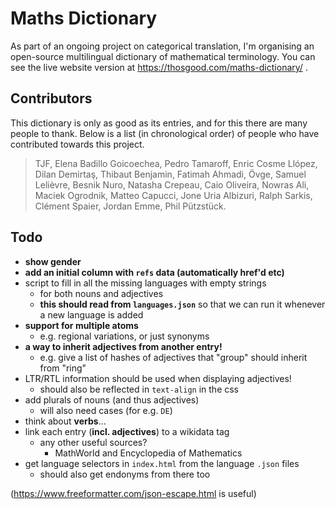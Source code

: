 # Maths Dictionary

As part of an ongoing project on categorical translation, I'm organising an open-source multilingual dictionary of mathematical terminology.
You can see the live website version at https://thosgood.com/maths-dictionary/ .

## Contributors

This dictionary is only as good as its entries, and for this there are many people to thank. Below is a list (in chronological order) of people who have contributed towards this project.

> TJF, Elena Badillo Goicoechea, Pedro Tamaroff, Enric Cosme Llópez, Dilan Demirtaş, Thibaut Benjamin, Fatimah Ahmadi, Övge, Samuel Lelièvre, Besnik Nuro, Natasha Crepeau, Caio Oliveira, Nowras Ali, Maciek Ogrodnik, Matteo Capucci, Jone Uria Albizuri, Ralph Sarkis, Clément Spaier, Jordan Emme, Phil Pützstück.

## Todo

- **show gender**
- **add an initial column with `refs` data (automatically href'd etc)**
- script to fill in all the missing languages with empty strings
    + for both nouns and adjectives
    + **this should read from `languages.json`** so that we can run it whenever a new language is added
- **support for multiple atoms**
    + e.g. regional variations, or just synonyms
- **a way to inherit adjectives from another entry!**
    + e.g. give a list of hashes of adjectives that "group" should inherit from "ring"
- LTR/RTL information should be used when displaying adjectives!
    + should also be reflected in `text-align` in the css
- add plurals of nouns (and thus adjectives)
    + will also need cases (for e.g. `DE`)
- think about **verbs**...
- link each entry (**incl. adjectives**) to a wikidata tag
    + any other useful sources?
        * MathWorld and Encyclopedia of Mathematics
- get language selectors in `index.html` from the language `.json` files
    + should also get endonyms from there too

(<https://www.freeformatter.com/json-escape.html> is useful)
